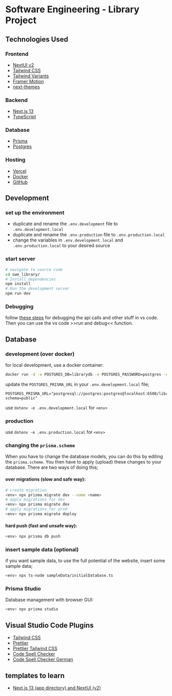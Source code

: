 # Software Engineering - Library Project


## Technologies Used

### Frontend
- [NextUI v2](https://nextui.org/)
- [Tailwind CSS](https://tailwindcss.com/)
- [Tailwind Variants](https://tailwind-variants.org)
- [Framer Motion](https://www.framer.com/motion/)
- [next-themes](https://github.com/pacocoursey/next-themes)

### Backend
- [Next.js 13](https://nextjs.org/docs/getting-started)
- [TypeScript](https://www.typescriptlang.org/)

### Database
- [Prisma](https://www.prisma.io/)
- [Postgres](https://www.postgresql.org/)

### Hosting
- [Vercel](https://vercel.com/)
- [Docker](https://www.docker.com/)
- [GitHub](https://github.com/)


## Development
### set up the environment
- duplicate and rename the `.env.development` file to `.env.development.local`
- duplicate and rename the `.env.production` file to `.env.production.local`
- change the variables in `.env.development.local` and `.env.production.local` to your desired source

### start server
```bash
# navigate to source code
cd swe_library/
# Install dependencies
npm install
# Run the development server
npm run dev
```

### Debugging
follow [these steps](https://nextjs.org/docs/pages/building-your-application/configuring/debugging#debugging-with-vs-code) for debugging the api calls and other stuff in vs code.
Then you can use the vs code >>run and debug<< function.


## Database
### development (over docker)
for local development, use a docker container:
```bash
docker run -d -e POSTGRES_DB=librarydb -e POSTGRES_PASSWORD=postgres -e POSTGRES_USER=postgres -p "6500:5432" postgres
```

update the `POSTGRES_PRISMA_URL` in your `.env.development.local` file;
```
POSTGRES_PRISMA_URL="postgresql://postgres:postgres@localhost:6500/librarydb?schema=public"
```
use `dotenv -e .env.development.local` for `<env>`

### production
use `dotenv -e .env.production.local` for `<env>`

### changing the `prisma.scheme`
When you have to change the database models, you can do this by editing the `prisma.scheme`.
You then have to apply (upload) these changes to your database. There are two ways of doing this;

#### over migrations (slow and safe way):
```bash
# create migration
<env> npx prisma migrate dev --name <name>
# apply migrations for dev
<env> npx prisma migrate dev
# apply migrations for prod
<env> npx prisma migrate deploy
```

#### hard push (fast and unsafe way):
```bash
<env> npx prisma db push
```

### insert sample data (optional)
if you want sample data, to use the full potential of the website, insert some sample data;
```bash
<env> npx ts-node sampleData/initialDatabase.ts
```

### Prisma Studio
Database management with browser GUI:
```bash
<env> npx prisma studio
```


## Visual Studio Code Plugins
- [Tailwind CSS](https://marketplace.visualstudio.com/items?itemName=bradlc.vscode-tailwindcss)
- [Prettier](https://marketplace.visualstudio.com/items?itemName=esbenp.prettier-vscode)
- [Prettier Tailwind CSS](https://github.com/tailwindlabs/prettier-plugin-tailwindcss)
- [Code Spell Checker](https://marketplace.visualstudio.com/items?itemName=streetsidesoftware.code-spell-checker)
- [Code Spell Checker German](https://marketplace.visualstudio.com/items?itemName=streetsidesoftware.code-spell-checker-german)

## templates to learn
- [Next.js 13 (app directory) and NextUI (v2)](https://github.com/nextui-org/next-app-template/tree/main)